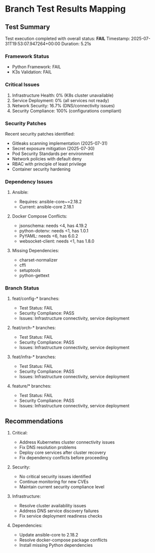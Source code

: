 # Branch Test Results Mapping

## Test Summary

Test execution completed with overall status: **FAIL**
Timestamp: 2025-07-31T19:53:07.947264+00:00
Duration: 5.21s

### Framework Status

- Python Framework: FAIL
- K3s Validation: FAIL

### Critical Issues

1. Infrastructure Health: 0% (K8s cluster unavailable)
2. Service Deployment: 0% (all services not ready)
3. Network Security: 16.7% (DNS/connectivity issues)
4. Security Compliance: 100% (configurations compliant)

### Security Patches

Recent security patches identified:

- Gitleaks scanning implementation (2025-07-31)
- Secret exposure mitigation (2025-07-30)
- Pod Security Standards per environment
- Network policies with default deny
- RBAC with principle of least privilege
- Container security hardening

### Dependency Issues

1. Ansible:
   - Requires: ansible-core~=2.18.2
   - Current: ansible-core 2.18.1

2. Docker Compose Conflicts:
   - jsonschema: needs <4, has 4.19.2
   - python-dotenv: needs <1, has 1.0.1
   - PyYAML: needs <6, has 6.0.2
   - websocket-client: needs <1, has 1.8.0

3. Missing Dependencies:
   - charset-normalizer
   - cffi
   - setuptools
   - python-gettext

### Branch Status

1. feat/config-* branches:
   - Test Status: FAIL
   - Security Compliance: PASS
   - Issues: Infrastructure connectivity, service deployment

2. feat/orch-* branches:
   - Test Status: FAIL
   - Security Compliance: PASS
   - Issues: Infrastructure connectivity, service deployment

3. feat/infra-* branches:
   - Test Status: FAIL
   - Security Compliance: PASS
   - Issues: Infrastructure connectivity, service deployment

4. feature/* branches:
   - Test Status: FAIL
   - Security Compliance: PASS
   - Issues: Infrastructure connectivity, service deployment

## Recommendations

1. Critical:
   - Address Kubernetes cluster connectivity issues
   - Fix DNS resolution problems
   - Deploy core services after cluster recovery
   - Fix dependency conflicts before proceeding

2. Security:
   - No critical security issues identified
   - Continue monitoring for new CVEs
   - Maintain current security compliance level

3. Infrastructure:
   - Resolve cluster availability issues
   - Address DNS service discovery failures
   - Fix service deployment readiness checks

4. Dependencies:
   - Update ansible-core to 2.18.2
   - Resolve docker-compose package conflicts
   - Install missing Python dependencies
